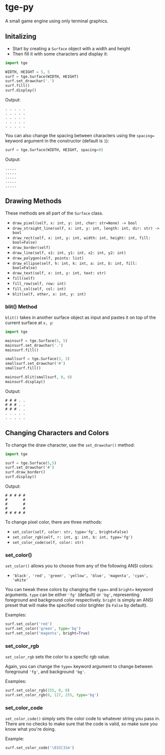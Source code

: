 # tge-py
A small game engine using only terminal graphics.

## Initalizing
- Start by creating a `Surface` object with a width and height
- Then fill it with some characters and display it:

```py
import tge

WIDTH, HEIGHT = 5, 5
surf = tge.Surface(WIDTH, HEIGHT)
surf.set_drawchar('.')
surf.fill()
surf.display()
```
Output:
```
. . . . .
. . . . .
. . . . .
. . . . .
. . . . .
```

You can also change the spacing between characters using the `spacing=` keyword argument in the constructor (default is `1`):
```py
surf = tge.Surface(WIDTH, HEIGHT, spacing=0)
```
Output:
```
.....
.....
.....
.....
.....
```

## Drawing Methods
These methods are all part of the `Surface` class.
- `draw_pixel(self, x: int, y: int, char: str=None) -> bool`
- `draw_straight_line(self, x: int, y: int, length: int, dir: str) -> bool`
- `draw_rect(self, x: int, y: int, width: int, height: int, fill: bool=False)`
- `draw_border(self)`
- `draw_line(self, x1: int, y1: int, x2: int, y2: int)`
- `draw_polygon(self, points: list)`
- `draw_ellipse(self, h: int, k: int, a: int, b: int, fill: bool=False)`
- `draw_text(self, x: int, y: int, text: str)`
- `fill(self)`
- `fill_row(self, row: int)`
- `fill_col(self, col: int)`
- `blit(self, other, x: int, y: int)`

### blit() Method
`blit()` takes in another surface object as input and pastes it on top of the current surface at `x, y`:
```py
import tge

mainsurf = tge.Surface(5, 5)
mainsurf.set_drawchar('.')
mainsurf.fill()

smallsurf = tge.Surface(3, 3)
smallsurf.set_drawchar('#')
smallsurf.fill()

mainsurf.blit(smallsurf, 0, 0)
mainsurf.display()
```
Output:
```
# # # . .
# # # . .
# # # . .
. . . . .
. . . . .
```

## Changing Characters and Colors
To change the draw character, use the `set_drawchar()` method:
```py
import tge

surf = tge.Surface(5,5)
surf.set_drawchar('#')
surf.draw_border()
surf.display()
```
Output:
```
# # # # #
#       #
#       #
#       #
# # # # #
```

To change pixel color, there are three methods:
- `set_color(self, color: str, type='fg', bright=False)`
- `set_color_rgb(self, r: int, g: int, b: int, type='fg')`
- `set_color_code(self, color: str)`

### set_color()
`set_color()` allows you to choose from any of the following ANSI colors:
- `'black', 'red', 'green', 'yellow', 'blue', 'magenta', 'cyan', 'white'`

You can tweak these colors by changing the `type=` and `bright=` keyword arguments. `type` can be either `'fg'` (default) or `'bg'`, representing foreground and background color respectively.
`bright` is simply an ANSI preset that will make the specified color brighter (is `False` by default).

Examples:
```py
surf.set_color('red')
surf.set_color('green', type='bg')
surf.set_color('magenta', bright=True)
```

### set_color_rgb
`set_color_rgb` sets the color to a specfic rgb value.

Again, you can change the `type=` keyword argument to change between foreground `'fg'`, and background `'bg'`.

Examples:
```py
surf.set_color_rgb(255, 0, 0)
surf.set_color_rgb(0, 127, 255, type='bg')
```

### set_color_code
`set_color_code()` simply sets the color code to whatever string you pass in. There are no checks to make sure that the code is valid, so make sure you know what you're doing.

Example:
```py
surf.set_color_code('\033[31m')
```
